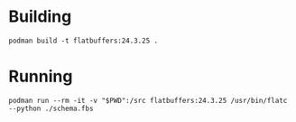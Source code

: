 # Building

```
podman build -t flatbuffers:24.3.25 .
```

# Running

```
podman run --rm -it -v "$PWD":/src flatbuffers:24.3.25 /usr/bin/flatc --python ./schema.fbs
```